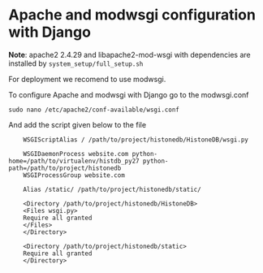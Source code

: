 # Apache and modwsgi configuration with Django

**Note**: apache2 2.4.29 and libapache2-mod-wsgi with dependencies are installed by ```system_setup/full_setup.sh```

For deployment we recomend to use modwsgi.

To configure Apache and modwsgi with Django go to the modwsgi.conf
```
sudo nano /etc/apache2/conf-available/wsgi.conf
```

And add the script given below to the file
```
    WSGIScriptAlias / /path/to/project/histonedb/HistoneDB/wsgi.py 

    WSGIDaemonProcess website.com python-home=/path/to/virtualenv/histdb_py27 python-path=/path/to/project/histonedb
    WSGIProcessGroup website.com

    Alias /static/ /path/to/project/histonedb/static/

    <Directory /path/to/project/histonedb/HistoneDB>
    <Files wsgi.py>
    Require all granted
    </Files>
    </Directory>

    <Directory /path/to/project/histonedb/static>
    Require all granted
    </Directory>
```
